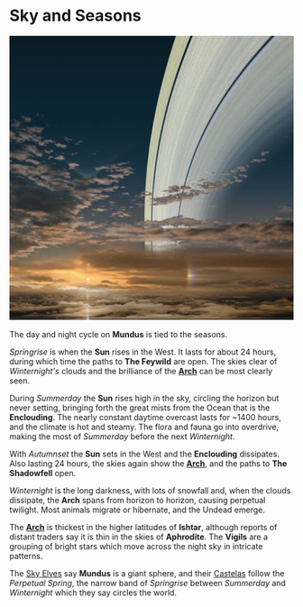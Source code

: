 # Sky and Seasons

![The Arch](images/arch.jpeg)

The day and night cycle on **Mundus** is tied to the seasons.

*Springrise* is when the **Sun** rises in the West. It lasts for about 24 hours, during which time the paths to **The Feywild** are open. The skies clear of *Winternight's* clouds and the brilliance of the **[Arch]** can be most clearly seen.

During *Summerday* the **Sun** rises high in the sky, circling the horizon but never setting, bringing forth the great mists from the Ocean that is the **Enclouding**. The nearly constant daytime overcast lasts for ~1400 hours,
and the climate is hot and steamy. The flora and fauna go into overdrive, making the most of *Summerday* before the next *Winternight*.

With *Autumnset* the **Sun** sets in the West and the **Enclouding** dissipates. Also lasting 24 hours, the skies again show the **[Arch]**, and the paths to **The Shadowfell** open.

*Winternight* is the long darkness, with lots of snowfall and, when the clouds dissipate, the **Arch** spans from horizon to horizon, causing perpetual twilight. Most animals migrate or hibernate, and the Undead emerge.

The **[Arch]** is thickest in the higher latitudes of **Ishtar**, although reports of distant traders say it is thin in the skies of **Aphrodite**.
The **Vigils** are a grouping of bright stars which move across the night sky in intricate patterns.

The [Sky Elves](elves.md) say **Mundus** is a giant sphere, and their [Castelas](castelas.md) follow the *Perpetual Spring*, the narrow band of *Springrise* between *Summerday* and *Winternight*
which they say circles the world.

[Arch]: arch.md

